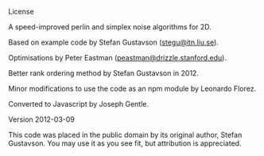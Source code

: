License


A speed-improved perlin and simplex noise algorithms for 2D.
 
Based on example code by Stefan Gustavson (stegu@itn.liu.se).

Optimisations by Peter Eastman (peastman@drizzle.stanford.edu).

Better rank ordering method by Stefan Gustavson in 2012.

Minor modifications to use the code as an npm module by Leonardo Florez.

Converted to Javascript by Joseph Gentle.
 
Version 2012-03-09
 
This code was placed in the public domain by its original author,
Stefan Gustavson. You may use it as you see fit, but
attribution is appreciated.
